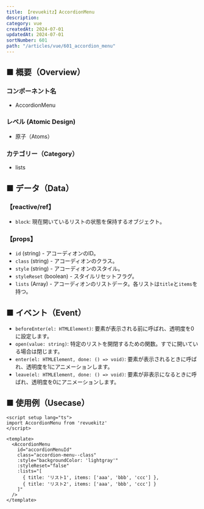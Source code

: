 ```yaml
---
title: 【revuekitz】AccordionMenu
description:
category: vue
createdAt: 2024-07-01
updatedAt: 2024-07-01
sortNumber: 601
path: "/articles/vue/601_accordion_menu"
---
```


<nuxt-content-wrapper>

## ■ 概要（Overview）
### コンポーネント名
- AccordionMenu

### レベル (Atomic Design)
- 原子（Atoms）

### カテゴリー（Category）
- lists

## ■ データ（Data）

### 【reactive/ref】
- `block`: 現在開いているリストの状態を保持するオブジェクト。

### 【props】
- `id` (string) - アコーディオンのID。
- `class` (string) - アコーディオンのクラス。
- `style` (string) - アコーディオンのスタイル。
- `styleReset` (boolean) - スタイルリセットフラグ。
- `lists` (Array<List>) - アコーディオンのリストデータ。各リストは`title`と`items`を持つ。

## ■ イベント（Event）
- `beforeEnter(el: HTMLElement)`: 要素が表示される前に呼ばれ、透明度を0に設定します。
- `open(value: string)`: 特定のリストを開閉するための関数。すでに開いている場合は閉じます。
- `enter(el: HTMLElement, done: () => void)`: 要素が表示されるときに呼ばれ、透明度を1にアニメーションします。
- `leave(el: HTMLElement, done: () => void)`: 要素が非表示になるときに呼ばれ、透明度を0にアニメーションします。

## ■ 使用例（Usecase）
```vue
<script setup lang="ts">
import AccordionMenu from 'revuekitz'
</script>

<template>
  <AccordionMenu
    id="accordionMenuId"
    class="accordion-menu--class"
    :style="backgroundColor: 'lightgray'"
    :styleReset="false"
    :lists="[
      { title: 'リスト1', items: ['aaa', 'bbb', 'ccc'] },
      { title: 'リスト2', items: ['aaa', 'bbb', 'ccc'] }
    ]"
  />
</template>

```
</nuxt-content-wrapper>